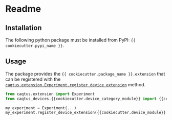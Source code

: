 Readme
======

Installation
------------

The following python package must be installed from PyPI: `{{ cookiecutter.pypi_name }}`.

Usage
-----

The package provides the `{{ cookiecutter.package_name }}.extension` that
can be registered with the [`caqtus.extension.Experiment.register_device_extension`](https://caqtus.readthedocs.io/en/latest/_autosummary/caqtus.extension.Experiment.html#caqtus.extension.Experiment.register_device_extension)
method.

```python
from caqtus.extension import Experiment
from caqtus_devices.{{cookiecutter.device_category_module}} import {{cookiecutter.device_module}}

my_experiment = Experiment(...)
my_experiment.register_device_extension({{cookiecutter.device_module}}.extension)
```